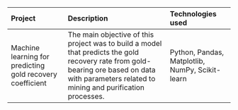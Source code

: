 | Project | Description | Technologies used | 
| :---------------------- | :---------------------- | :---------------------- |
| Machine learning for predicting gold recovery coefficient | The main objective of this project was to build a model that predicts the gold recovery rate from gold-bearing ore based on data with parameters related to mining and purification processes.| Python, Pandas, Matplotlib, NumPy, Scikit-learn |
